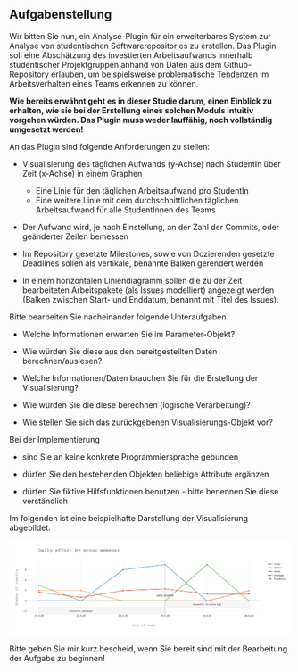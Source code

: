 ## Aufgabenstellung 

Wir bitten Sie nun, ein Analyse-Plugin für ein erweiterbares System zur Analyse von studentischen Softwarerepositories zu erstellen. Das Plugin soll eine Abschätzung des investierten Arbeitsaufwands innerhalb studentischer Projektgruppen anhand von Daten aus dem Github-Repository erlauben, um beispielsweise problematische Tendenzen im Arbeitsverhalten eines Teams erkennen zu können.

**Wie bereits erwähnt geht es in dieser Studie darum, einen Einblick zu erhalten, wie sie bei der Erstellung eines solchen Moduls intuitiv vorgehen würden. Das Plugin muss weder lauffähig, noch vollständig umgesetzt werden!**

An das Plugin sind folgende Anforderungen zu stellen:

- Visualisierung des täglichen Aufwands (y-Achse) nach StudentIn über Zeit (x-Achse) in einem Graphen
  - Eine Linie für den täglichen Arbeitsaufwand pro StudentIn
  - Eine weitere Linie mit dem durchschnittlichen täglichen Arbeitsaufwand für alle StudentInnen des Teams
  
- Der Aufwand wird, je nach Einstellung, an der Zahl der Commits, oder geänderter Zeilen bemessen

- Im Repository gesetzte Milestones, sowie von Dozierenden gesetzte Deadlines sollen als vertikale, benannte Balken gerendert werden

- In einem horizontalen Liniendiagramm sollen die zu der Zeit bearbeiteten Arbeitspakete (als Issues modelliert) angezeigt werden (Balken zwischen Start- und Enddatum, benannt mit Titel des Issues).  

Bitte bearbeiten Sie nacheinander folgende Unteraufgaben

- Welche Informationen erwarten Sie im Parameter-Objekt?

- Wie würden Sie diese aus den bereitgestellten Daten berechnen/auslesen?

- Welche Informationen/Daten brauchen Sie für die Erstellung der Visualisierung?

- Wie würden Sie die diese berechnen (logische Verarbeitung)?

- Wie stellen Sie sich das zurückgebenen Visualisierungs-Objekt vor?

Bei der Implementierung

- sind Sie an keine konkrete Programmiersprache gebunden

- dürfen Sie den bestehenden Objekten beliebige Attribute ergänzen

- dürfen Sie fiktive Hilfsfunktionen benutzen - bitte benennen Sie diese verständlich


Im folgenden ist eine beispielhafte Darstellung der Visualisierung abgebildet:

<p align="center">
  <img src="newplot.png" />
</p>

Bitte geben Sie mir kurz bescheid, wenn Sie bereit sind mit der Bearbeitung der Aufgabe zu beginnen! 
